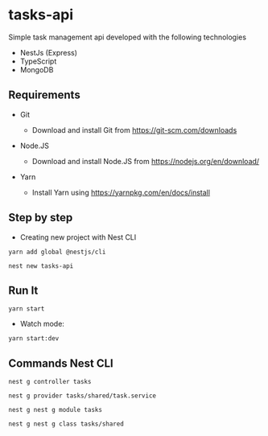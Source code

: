 # tasks-api
Simple task management api developed with the following technologies 
  - NestJs (Express)
  - TypeScript
  - MongoDB

## Requirements

* Git

  * Download and install Git from https://git-scm.com/downloads

* Node.JS

  * Download and install Node.JS from https://nodejs.org/en/download/

* Yarn

  * Install Yarn using https://yarnpkg.com/en/docs/install


## Step by step

*  Creating new project with Nest CLI

  ```yarn add global @nestjs/cli```

  ```nest new tasks-api```

 ## Run It

  ```yarn start```

  * Watch mode:

  ```yarn start:dev```

  ## Commands Nest CLI

  ```nest g controller tasks```

  ```nest g provider tasks/shared/task.service```
  
  ```nest g nest g module tasks```

  ```nest g nest g class tasks/shared```
